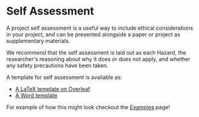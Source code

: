 # Self Assessment

A project self assessment is a useful way to include ethical considerations in your project, and can be presented alongside a paper or project as supplementary materials.

We recommend that the self assessment is laid out as each Hazard, the researcher's reasoning about why it does or does not apply, and whether any safety precautions have been taken.

A template for self assessment is available as:

- [A LaTeX template on Overleaf](https://www.overleaf.com/latex/templates/data-hazards-self-assessment-template/cktsxpczrbjg)
- [A Word template](https://very-good-science.github.io/data-hazards/_static/data_hazards_template.docx)

For example of how this might look checkout the [Examples](examples) page!
